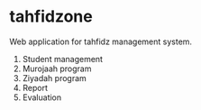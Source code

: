# tahfidzone
Web application for tahfidz management system.

1. Student management
2. Murojaah program
3. Ziyadah program
4. Report
5. Evaluation

